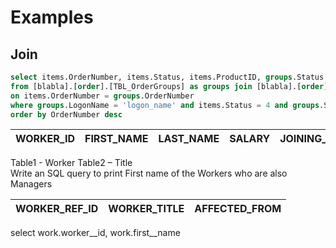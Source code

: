 # Examples

## Join

```sql
select items.OrderNumber, items.Status, items.ProductID, groups.Status
from [blabla].[order].[TBL_OrderGroups] as groups join [blabla].[order].[TBL_OrderLineItems] as items
on items.OrderNumber = groups.OrderNumber
where groups.LogonName = 'logon_name' and items.Status = 4 and groups.Status != 3
order by OrderNumber desc
```

| WORKER\_ID | FIRST\_NAME | LAST\_NAME | SALARY | JOINING\_DATE | DEPARTMENT |
| ---------- | ----------- | ---------- | ------ | ------------- | ---------- |

Table1 - Worker Table2 – Title\
Write an SQL query to print First name of the Workers who are also Managers

| WORKER\_REF\_ID | WORKER\_TITLE | AFFECTED\_FROM |
| --------------- | ------------- | -------------- |

select work.worker\__id, work.first\__name
